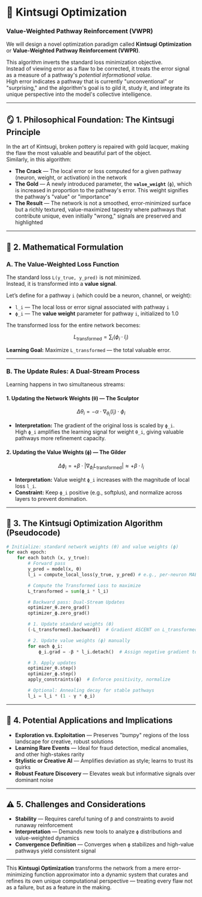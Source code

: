 
# 🧬 Kintsugi Optimization  
### Value-Weighted Pathway Reinforcement (VWPR)

We will design a novel optimization paradigm called **Kintsugi Optimization** or **Value-Weighted Pathway Reinforcement (VWPR)**.

This algorithm inverts the standard loss minimization objective.  
Instead of viewing error as a flaw to be corrected, it treats the error signal as a measure of a pathway's *potential informational value*.  
High error indicates a pathway that is currently "unconventional" or "surprising," and the algorithm's goal is to gild it, study it, and integrate its unique perspective into the model's collective intelligence.

---

## 🪞 1. Philosophical Foundation: The Kintsugi Principle

In the art of Kintsugi, broken pottery is repaired with gold lacquer, making the flaw the most valuable and beautiful part of the object.  
Similarly, in this algorithm:

- **The Crack** — The local error or loss computed for a given pathway (neuron, weight, or activation) in the network  
- **The Gold** — A newly introduced parameter, the **`value_weight`** (`ϕ`), which is increased in proportion to the pathway's error. This weight signifies the pathway's "value" or "importance"  
- **The Result** — The network is not a smoothed, error-minimized surface but a richly textured, value-maximized tapestry where pathways that contribute unique, even initially "wrong," signals are preserved and highlighted

---

## 📐 2. Mathematical Formulation

### A. The Value-Weighted Loss Function

The standard loss `L(y_true, y_pred)` is not minimized.  
Instead, it is transformed into a **value signal**.

Let’s define for a pathway `i` (which could be a neuron, channel, or weight):

- `l_i` — The local loss or error signal associated with pathway `i`  
- `ϕ_i` — The **value weight** parameter for pathway `i`, initialized to 1.0  

The transformed loss for the entire network becomes:

```math
L_{\text{transformed}} = \sum_i (ϕ_i \cdot l_i)
```

**Learning Goal:** Maximize `L_transformed` — the total valuable error.

---

### B. The Update Rules: A Dual-Stream Process

Learning happens in two simultaneous streams:

#### 1. Updating the Network Weights (`θ`) — The Sculptor

```math
Δθ_i = -α \cdot ∇_{θ_i}(l_i) \cdot ϕ_i
```

- **Interpretation:** The gradient of the original loss is scaled by `ϕ_i`.  
  High `ϕ_i` amplifies the learning signal for weight `θ_i`, giving valuable pathways more refinement capacity.

#### 2. Updating the Value Weights (`ϕ`) — The Gilder

```math
Δϕ_i = +β \cdot |∇_{ϕ_i} L_{\text{transformed}}| ≈ +β \cdot l_i
```

- **Interpretation:** Value weight `ϕ_i` increases with the magnitude of local loss `l_i`.  
- **Constraint:** Keep `ϕ_i` positive (e.g., softplus), and normalize across layers to prevent domination.

---

## 🧾 3. The Kintsugi Optimization Algorithm (Pseudocode)

```python
# Initialize: standard network weights (θ) and value weights (ϕ)
for each epoch:
    for each batch (x, y_true):
        # Forward pass
        y_pred = model(x, θ) 
        l_i = compute_local_loss(y_true, y_pred) # e.g., per-neuron MAE

        # Compute the Transformed Loss to maximize
        L_transformed = sum(ϕ_i * l_i)

        # Backward pass: Dual-Stream Updates
        optimizer_θ.zero_grad()
        optimizer_ϕ.zero_grad()

        # 1. Update standard weights (θ)
        (-L_transformed).backward()  # Gradient ASCENT on L_transformed

        # 2. Update value weights (ϕ) manually
        for each ϕ_i:
            ϕ_i.grad = -β * l_i.detach()  # Assign negative gradient to ascend

        # 3. Apply updates
        optimizer_θ.step()
        optimizer_ϕ.step()
        apply_constraints(ϕ)  # Enforce positivity, normalize

        # Optional: Annealing decay for stable pathways
        l_i = l_i * (1 - γ * ϕ_i)
```

---

## 🌌 4. Potential Applications and Implications

- **Exploration vs. Exploitation** — Preserves "bumpy" regions of the loss landscape for creative, robust solutions  
- **Learning Rare Events** — Ideal for fraud detection, medical anomalies, and other high-stakes rarity  
- **Stylistic or Creative AI** — Amplifies deviation as style; learns to trust its quirks  
- **Robust Feature Discovery** — Elevates weak but informative signals over dominant noise

---

## ⚠️ 5. Challenges and Considerations

- **Stability** — Requires careful tuning of `β` and constraints to avoid runaway reinforcement  
- **Interpretation** — Demands new tools to analyze `ϕ` distributions and value-weighted dynamics  
- **Convergence Definition** — Converges when `ϕ` stabilizes and high-value pathways yield consistent signal

---

This **Kintsugi Optimization** transforms the network from a mere error-minimizing function approximator into a dynamic system that curates and refines its own unique computational perspective — treating every flaw not as a failure, but as a feature in the making.

